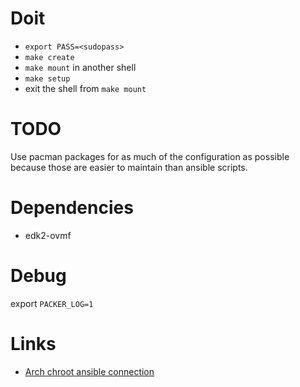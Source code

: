 # Doit

* `export PASS=<sudopass>`
* `make create`
* `make mount` in another shell
* `make setup`
* exit the shell from `make mount`

# TODO

Use pacman packages for as much of the configuration as possible because those
are easier to maintain than ansible scripts.

# Dependencies

* edk2-ovmf

# Debug

export `PACKER_LOG=1`

# Links

* [Arch chroot ansible
  connection](https://www.reddit.com/r/ansible/comments/8kc59a/how_to_use_the_chroot_connection_plugin/)
